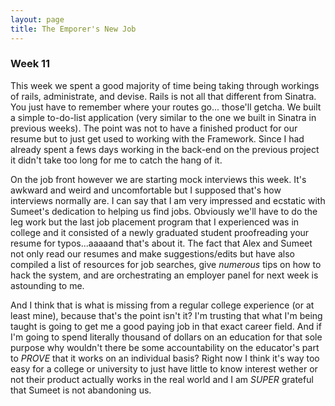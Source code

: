 ```yaml
---
layout: page
title: The Emporer's New Job
---
```

<h3>Week 11</h3>

This week we spent a good majority of time being taking through workings of rails, administrate, and devise. Rails is not all that different from Sinatra. You just have to remember where your routes go... those'll getcha. We built a simple to-do-list application (very similar to the one we built in Sinatra in previous weeks).  The point was not to have a finished product for our resume but to just get used to working with the Framework.  Since I had already spent a fews days working in the back-end on the previous project it didn't take too long for me to catch the hang of it. 

On the job front however we are starting mock interviews this week.  It's awkward and weird and uncomfortable but I supposed that's how interviews normally are.  I can say that I am very impressed and ecstatic with Sumeet's dedication to helping us find jobs.  Obviously we'll have to do the leg work but the last job placement program that I experienced was in college and it consisted of a newly graduated student proofreading your resume for typos...aaaaand that's about it. The fact that Alex and Sumeet not only read our resumes and make suggestions/edits but have also compiled a list of resources for job searches, give _numerous_ tips on how to hack the system, and are orchestrating an employer panel for next week is astounding to me.  

And I think that is what is missing from a regular college experience (or at least mine), because that's the point isn't it? I'm trusting that what I'm being taught is going to get me a good paying job in that exact career field. And if I'm going to spend literally thousand of dollars on an education for that sole purpose why wouldn't there be some accountability on the educator's part to *PROVE* that it works on an individual basis? Right now I think it's way too easy for a college or university to just have little to know interest wether or not their product actually works in the real world and I am *SUPER* grateful that Sumeet is not abandoning us.